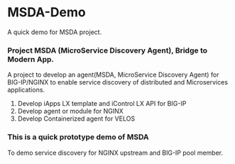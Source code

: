 # MSDA-Demo
A quick demo for MSDA project.

### Project MSDA (MicroService Discovery Agent), Bridge to Modern App.

A project to develop an agent(MSDA, MicroService Discovery Agent) for BIG-IP/NGINX to enable service discovery of distributed and Microservices applications. 

1. Develop iApps LX template and iControl LX API for BIG-IP 
2. Develop agent or module for NGINX 
3. Develop Containerized agent for VELOS 

### This is a quick prototype demo of MSDA

To demo service discovery for NGINX upstream and BIG-IP pool member.
